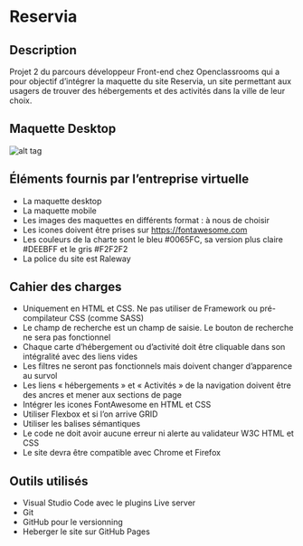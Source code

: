 # Reservia


## Description

Projet 2 du parcours développeur Front-end chez Openclassrooms qui a pour objectif d’intégrer la maquette du site Reservia, un site permettant aux usagers de trouver des hébergements et des activités dans la ville de leur choix.

## Maquette Desktop

![alt tag](https://user.oc-static.com/upload/2020/08/24/1598262857804_Maquette%20reservia-min.png)

## Éléments fournis par l’entreprise virtuelle

- La maquette desktop
- La maquette mobile
- Les images des maquettes en différents format : à nous de choisir
- Les icones doivent être prises sur https://fontawesome.com
- Les couleurs de la charte sont le bleu #0065FC, sa version plus claire #DEEBFF et le gris #F2F2F2
- La police du site est Raleway


## Cahier des charges

- Uniquement en HTML et CSS. Ne pas utiliser de Framework ou pré-compilateur CSS (comme SASS)
- Le champ de recherche est un champ de saisie. Le bouton de recherche ne sera pas fonctionnel
- Chaque carte d’hébergement ou d’activité doit être cliquable dans son intégralité avec des liens vides
- Les filtres ne seront pas fonctionnels mais doivent changer d’apparence au survol
- Les liens « hébergements » et « Activités » de la navigation doivent être des ancres et mener aux sections de page
- Intégrer les icones FontAwesome en HTML et CSS
- Utiliser Flexbox et si l’on arrive GRID
- Utiliser les balises sémantiques 
- Le code ne doit avoir aucune erreur ni alerte au validateur W3C HTML et CSS
- Le site devra être compatible avec Chrome et Firefox

## Outils utilisés

- Visual Studio Code avec le plugins Live server
- Git
- GitHub pour le versionning
- Heberger le site sur GitHub Pages


